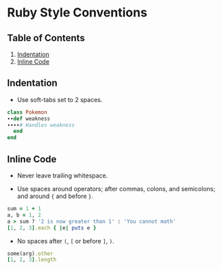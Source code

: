 # Ruby Style Conventions

## Table of Contents

  1.  [Indentation](#indentation)
  1.  [Inline Code](#inline-code)

## Indentation

* Use soft-tabs set to 2 spaces.

```ruby
class Pokemon
∙∙def weakness
∙∙∙∙# Handles weakness
  end
end
```

## Inline Code

* Never leave trailing whitespace.

* Use spaces around operators; after commas, colons, and semicolons;
and around `{` and before `}`.

```ruby
sum = 1 + 1
a, b = 1, 2
a > sum ? '2 is now greater than 1' : 'You cannot math'
[1, 2, 3].each { |e| puts e }
```

* No spaces after `(`, `[` or before `]`, `)`.

```ruby
some(arg).other
[1, 2, 3].length
```
